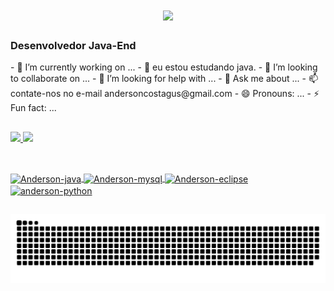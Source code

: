 <h1 align="center">
    <img src="https://readme-typing-svg.herokuapp.com/?font=Righteous&size=35&center=true&vCenter=true&width=500&height=70&duration=4000&lines=Olá!+👋;+Sou+Anderson+Costa+Gusmão!;" />
</h1>
<h3>Desenvolvedor Java-End </h3>
- 🔭 I’m currently working on ...
- 🌱 eu estou estudando java.
- 👯 I’m looking to collaborate on ...
- 🤔 I’m looking for help with ...
- 💬 Ask me about ...
- 📫 contate-nos no e-mail andersoncostagus@gmail.com
- 😄 Pronouns: ...
- ⚡ Fun fact: ...

##

<div>
  <a href="https://github.com/andergus"> 
<img height="42%" src="https://github-readme-stats.vercel.app/api?username=andergus&show_icons=true&theme=dark&include_all_commits=true&count_private=true"/>
  <img height="50%
" src="https://github-readme-stats.vercel.app/api/top-langs/?username=andergus&layout=compact&langs_count=16&theme=dark"/>
</div>

##

<div style="display: inline_block"><br>
  <img align="center" alt="Anderson-java" height="30" width="40" src="https://cdn.jsdelivr.net/gh/devicons/devicon@latest/icons/java/java-plain-wordmark.svg">
  <img align="center" alt="Anderson-mysql" height="30" width="40" src="https://cdn.jsdelivr.net/gh/devicons/devicon@latest/icons/mysql/mysql-original-wordmark.svg">
  <img align="center" alt="Anderson-eclipse" height="30" width="40" src="https://cdn.jsdelivr.net/gh/devicons/devicon@latest/icons/eclipse/eclipse-original.svg">
  <img align="center" alt="anderson-python" height="30" width="40" src="https://cdn.jsdelivr.net/gh/devicons/devicon@latest/icons/python/python-original-wordmark.svg">


 ##

 ![Snake animation](https://github.com/andergus/andergus/blob/output/github-contribution-grid-snake.svg)
